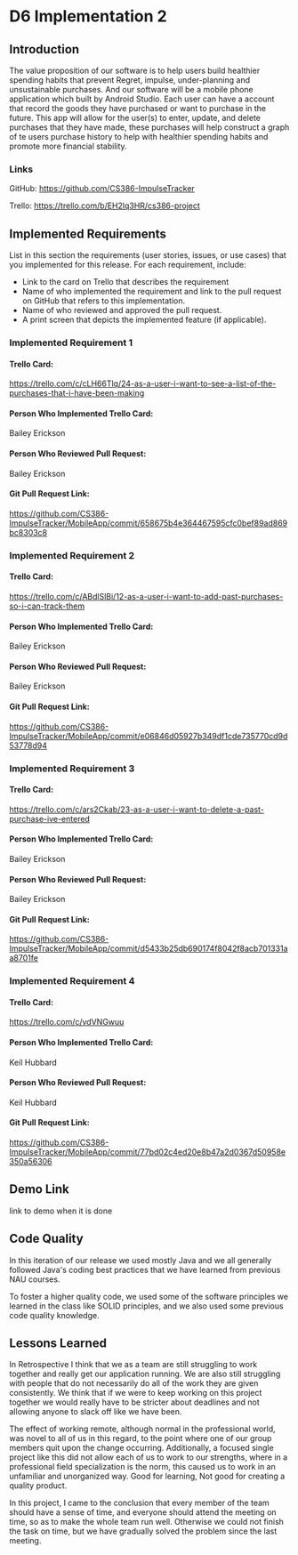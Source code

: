 # D6 Implementation 2

## Introduction 
The value proposition of our software is to help users build healthier spending habits that prevent Regret, impulse, under-planning
and unsustainable purchases. And our software will be a mobile phone application which built by Android Studio. Each user can have a account that record the goods they have purchased or want to purchase in the future. This app will allow for the user(s) to enter, update, and delete purchases that they have made, these purchases will help construct a graph of te users purchase history to help with healthier spending habits and promote more financial stability.
### Links
GitHub: <https://github.com/CS386-ImpulseTracker>

Trello: <https://trello.com/b/EH2lq3HR/cs386-project>

## Implemented Requirements 
List in this section the requirements (user stories, issues, or use cases) that you
implemented for this release. For each requirement, include:
- Link to the card on Trello that describes the requirement
- Name of who implemented the requirement and link to the pull request on GitHub
that refers to this implementation.
- Name of who reviewed and approved the pull request.
- A print screen that depicts the implemented feature (if applicable).
### Implemented Requirement 1
#### Trello Card: 
<https://trello.com/c/cLH66Tlq/24-as-a-user-i-want-to-see-a-list-of-the-purchases-that-i-have-been-making>
#### Person Who Implemented Trello Card:
 Bailey Erickson
#### Person Who Reviewed Pull Request:
 Bailey Erickson
#### Git Pull Request Link:
<https://github.com/CS386-ImpulseTracker/MobileApp/commit/658675b4e364467595cfc0bef89ad869bc8303c8>

### Implemented Requirement 2
#### Trello Card: 
<https://trello.com/c/ABdlSlBi/12-as-a-user-i-want-to-add-past-purchases-so-i-can-track-them>
#### Person Who Implemented Trello Card:
 Bailey Erickson
#### Person Who Reviewed Pull Request: 
Bailey Erickson
#### Git Pull Request Link:
<https://github.com/CS386-ImpulseTracker/MobileApp/commit/e06846d05927b349df1cde735770cd9d53778d94>

### Implemented Requirement 3
#### Trello Card: 
<https://trello.com/c/ars2Ckab/23-as-a-user-i-want-to-delete-a-past-purchase-ive-entered>
#### Person Who Implemented Trello Card:
 Bailey Erickson 
#### Person Who Reviewed Pull Request: 
Bailey Erickson
#### Git Pull Request Link:
<https://github.com/CS386-ImpulseTracker/MobileApp/commit/d5433b25db690174f8042f8acb701331aa8701fe>

### Implemented Requirement 4
#### Trello Card: 
<https://trello.com/c/vdVNGwuu>
#### Person Who Implemented Trello Card:
 Keil Hubbard
#### Person Who Reviewed Pull Request: 
Keil Hubbard
#### Git Pull Request Link:
<https://github.com/CS386-ImpulseTracker/MobileApp/commit/77bd02c4ed20e8b47a2d0367d50958e350a56306>

## Demo Link
link to demo when it is done

## Code Quality
In this iteration of our release we used mostly Java and we all generally followed Java's coding best practices that we have learned from previous NAU courses.

 To foster a higher quality code, we used some of the software principles we learned in the class like SOLID principles, and we also used some previous code quality knowledge. 

## Lessons Learned
In Retrospective I think that we as a team are still struggling to work together and really get our application running. We are also still struggling with people that do not necessarily do all of the work they are given consistently. We think that if we were to keep working on this project together we would really have to be stricter about deadlines and not allowing anyone to slack off like we have been.

The effect of working remote, although normal in the professional world, was novel to all of us in this regard, to the point where one of our group members quit upon the change occurring. Additionally, a focused single project like this did not allow each of us to work to our strengths, where in a professional field specialization is the norm, this caused us to work in an unfamiliar and unorganized way. Good for learning, Not good for creating a quality product.

In this project, I came to the conclusion that every member of the team should have a sense of time, and everyone should attend the meeting on time, so as to make the whole team run well.
Otherwise we could not finish the task on time, but we have gradually solved the problem since the last meeting.
